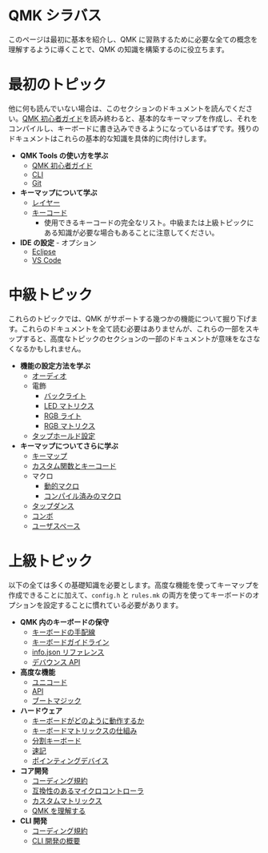# QMK シラバス

<!---
  original document: 0.9.51:docs/syllabus.md
  git diff 0.9.51 HEAD -- docs/syllabus.md | cat
-->

このページは最初に基本を紹介し、QMK に習熟するために必要な全ての概念を理解するように導くことで、QMK の知識を構築するのに役立ちます。

# 最初のトピック

他に何も読んでいない場合は、このセクションのドキュメントを読んでください。[QMK 初心者ガイド](ja/newbs.md)を読み終わると、基本的なキーマップを作成し、それをコンパイルし、キーボードに書き込みできるようになっているはずです。残りのドキュメントはこれらの基本的な知識を具体的に肉付けします。

* **QMK Tools の使い方を学ぶ**
   * [QMK 初心者ガイド](ja/newbs.md)
   * [CLI](ja/cli.md)
   * [Git](ja/newbs_git_best_practices.md)
* **キーマップについて学ぶ**
   * [レイヤー](ja/feature_layers.md)
   * [キーコード](ja/keycodes.md)
      * 使用できるキーコードの完全なリスト。中級または上級トピックにある知識が必要な場合もあることに注意してください。
* **IDE の設定** - オプション
   * [Eclipse](ja/other_eclipse.md)
   * [VS Code](ja/other_vscode.md)

# 中級トピック

これらのトピックでは、QMK がサポートする幾つかの機能について掘り下げます。これらのドキュメントを全て読む必要はありませんが、これらの一部をスキップすると、高度なトピックのセクションの一部のドキュメントが意味をなさなくなるかもしれません。

* **機能の設定方法を学ぶ**
   <!-- * Configuration Overview  FIXME(skullydazed/anyone): write this document -->
   * [オーディオ](ja/feature_audio.md)
   * 電飾
      * [バックライト](ja/feature_backlight.md)
      * [LED マトリクス](ja/feature_led_matrix.md)
      * [RGB ライト](ja/feature_rgblight.md)
      * [RGB マトリクス](ja/feature_rgb_matrix.md)
   * [タップホールド設定](ja/tap_hold.md)
* **キーマップについてさらに学ぶ**
   * [キーマップ](ja/keymap.md)
   * [カスタム関数とキーコード](ja/custom_quantum_functions.md)
   * マクロ
      * [動的マクロ](ja/feature_dynamic_macros.md)
      * [コンパイル済みのマクロ](ja/feature_macros.md)
   * [タップダンス](ja/feature_tap_dance.md)
   * [コンボ](ja/feature_combo.md)
   * [ユーザスペース](ja/feature_userspace.md)

# 上級トピック

以下の全ては多くの基礎知識を必要とします。高度な機能を使ってキーマップを作成できることに加えて、`config.h` と `rules.mk` の両方を使ってキーボードのオプションを設定することに慣れている必要があります。

* **QMK 内のキーボードの保守**
   * [キーボードの手配線](ja/hand_wire.md)
   * [キーボードガイドライン](ja/hardware_keyboard_guidelines.md)
   * [info.json リファレンス](ja/reference_info_json.md)
   * [デバウンス API](ja/feature_debounce_type.md)
* **高度な機能**
   * [ユニコード](ja/feature_unicode.md)
   * [API](ja/api_overview.md)
   * [ブートマジック](ja/feature_bootmagic.md)
* **ハードウェア**
   * [キーボードがどのように動作するか](ja/how_keyboards_work.md)
   * [キーボードマトリックスの仕組み](ja/how_a_matrix_works.md)
   * [分割キーボード](ja/feature_split_keyboard.md)
   * [速記](ja/feature_stenography.md)
   * [ポインティングデバイス](ja/feature_pointing_device.md)
* **コア開発**
   * [コーディング規約](ja/coding_conventions_c.md)
   * [互換性のあるマイクロコントローラ](ja/compatible_microcontrollers.md)
   * [カスタムマトリックス](ja/custom_matrix.md)
   * [QMK を理解する](ja/understanding_qmk.md)
* **CLI 開発**
   * [コーディング規約](ja/coding_conventions_python.md)
   * [CLI 開発の概要](ja/cli_development.md)
